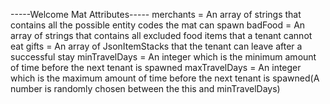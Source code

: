 -----Welcome Mat Attributes-----
merchants = An array of strings that contains all the possible entity codes the mat can spawn
badFood = An array of strings that contains all excluded food items that a tenant cannot eat
gifts = An array of JsonItemStacks that the tenant can leave after a successful stay
minTravelDays = An integer which is the minimum amount of time before the next tenant is spawned
maxTravelDays = An integer which is the maximum amount of time before the next tenant is spawned(A number is randomly chosen between the this and minTravelDays)
